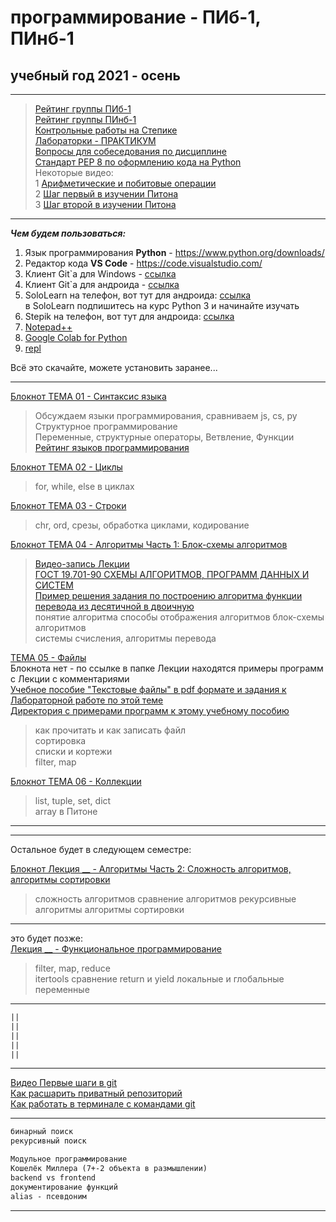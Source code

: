 # программирование - ПИб-1, ПИнб-1  
## учебный год 2021 - осень  
  
---  
  
>[Рейтинг группы ПИб-1](https://docs.google.com/spreadsheets/d/1FhLiFwJTjjfBdlUZKR8naXp9SjxTs7qLObPK_XH54s0/edit?usp=sharing)  
>[Рейтинг группы ПИнб-1](https://docs.google.com/spreadsheets/d/1LWQTnpxa9zfqvRoPEYdkHC1g3CEjIarkeZnc-pNkkRg/edit?usp=sharing)  
>[Контрольные работы на Степике](https://stepik.org/64867/)  
>[Лабораторки - ПРАКТИКУМ](https://pcoding.ru/pdf/PythonJunior.pdf)  
>[Вопросы для собеседования по дисциплине](questions.md)  
>[Стандарт PEP 8 по оформлению кода на Python](https://pythonworld.ru/osnovy/pep-8-rukovodstvo-po-napisaniyu-koda-na-python.html)  
>Некоторые видео:  
>1 [Арифметические и побитовые операции](https://youtu.be/gsdyjDg4w-g)  
>2 [Шаг первый в изучении Питона](https://youtu.be/Z4JoqD-vZJY)  
>3 [Шаг второй в изучении Питона](https://youtu.be/CeIJqd1spDk)  

---

***Чем будем пользоваться:***  

1) Язык программирования **Python** - https://www.python.org/downloads/  
2) Редактор кода **VS Code** - https://code.visualstudio.com/  
3) Клиент Git`а для Windows - [ссылка](https://central.github.com/deployments/desktop/desktop/latest/win32)  
4) Клиент Git`а для андроида - [ссылка](https://play.google.com/store/apps/details?id=com.thirtydegreesray.openhub&hl=en)  
5) SoloLearn на телефон, вот тут для андроида: [ссылка](https://play.google.com/store/apps/details?id=com.sololearn&hl=ru)  
в SoloLearn подпишитесь на курс Python 3 и начинайте изучать  
6) Stepik на телефон, вот тут для андроида: [ссылка](https://play.google.com/store/apps/details?id=org.stepic.droid&hl=ru)  
7) [Notepad++](https://notepad-plus-plus.org/downloads/)  
8) [Google Colab for Python](https://colab.research.google.com/)  
9) [repl](https://replit.com/~)  

Всё это скачайте, можете установить заранее...  

---

[Блокнот ТЕМА 01 - Синтаксис языка](https://colab.research.google.com/drive/1Lt59yQHjRePtOk7ZTOgK4tsLhvOJQvzc?usp=sharing)  
> Обсуждаем языки программирования, сравниваем js, cs, py  
> Структурное программирование  
> Переменные, структурные операторы, Ветвление, Функции  
> [Рейтинг языков программирования](https://tiobe.com/tiobe-index/)  

[Блокнот ТЕМА 02 - Циклы](https://colab.research.google.com/drive/1GnrKg3Ph7AnnCq65URFJwSobHoOzAVd-?usp=sharing)  
> for, while, else в циклах  

[Блокнот ТЕМА 03 - Строки](https://colab.research.google.com/drive/1gsx4upXs4kgtH_4ZeeeR09z_fVxJexq-?usp=sharing)  
> chr, ord, срезы, обработка циклами, кодирование  

[Блокнот ТЕМА 04 - Алгоритмы Часть 1: Блок-схемы алгоритмов](https://colab.research.google.com/drive/1rULbhDdA8tGw8URS2O20--y1YqSeQjZa?usp=sharing)  
> [Видео-запись Лекции](https://bbb6.psaa.ru/playback/presentation/2.3/5923e2ed02a74e7b4d531d5d9ea23446bfaca0d7-1635143960416)  
> [ГОСТ 19.701-90 СХЕМЫ АЛГОРИТМОВ, ПРОГРАММ ДАННЫХ И СИСТЕМ](https://pcoding.ru/gost/GOST_19.701-90_%D0%90%D0%BB%D0%B3%D0%BE%D1%80%D0%B8%D1%82%D0%BC%D1%8B.pdf)  
> [Пример решения задания по построению алгоритма функции перевода из десятичной в двоичную](https://drive.google.com/file/d/1uDDvDaY-x4-i0TAUyipUkgOT4D7R_zgV/view?usp=sharing)  
> понятие алгоритма
> способы отображения алгоритмов
> блок-схемы алгоритмов  
> системы счисления, алгоритмы перевода  

[ТЕМА 05 - Файлы](https://github.com/permCoding/algopro21/tree/main/part1/Lections/lection-07-08-%D1%84%D0%B0%D0%B9%D0%BB%D1%8B)  
Блокнота нет - по ссылке в папке Лекции находятся примеры программ с Лекции с комментариями  
[Учебное пособие "Текстовые файлы" в pdf формате и задания к Лабораторной работе по этой теме]()  
[Директория с примерами программ к этому учебному пособию]()  

> как прочитать и как записать файл  
> сортировка  
> списки и кортежи  
> filter, map  

[Блокнот ТЕМА 06 - Коллекции](https://colab.research.google.com/drive/1oBS1neHRZUzgXjRPLneUXmDB3zdjRpMq?usp=sharing)  
> list, tuple, set, dict  
> array в Питоне  

---  

--- 

Остальное будет в следующем семестре:  

[Блокнот Лекция __ - Алгоритмы Часть 2: Сложность алгоритмов, алгоритмы сортировки](https://colab.research.google.com/drive/1iFjs5ufpdgjq6wOBbd98pj-J23JKEslr?usp=sharing)  
> сложность алгоритмов
> сравнение алгоритмов
> рекурсивные алгоритмы
> алгоритмы сортировки

---  

это будет позже:  
[Лекция __ - Функциональное программирование]()  
> filter, map, reduce  
> itertools
> сравнение return и yield
> локальные и глобальные переменные

---  

```txt
||
||
||
||
||
```

---  

[Видео Первые шаги в git](https://youtu.be/axbgYWA8yQM)  
[Как расшарить приватный репозиторий](https://pcoding.ru/pdf/shareGit.pdf)  
[Как работать в терминале с командами git](https://youtu.be/JfpCicDUMKc)  

---

```txt
бинарный поиск  
рекурсивный поиск  

Модульное программирование  
Кошелёк Миллера (7+-2 объекта в размышлении)  
backend vs frontend  
документирование функций  
alias - псевдоним 
```

---
